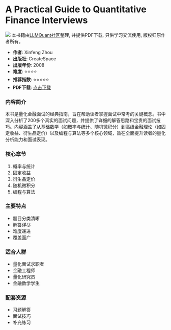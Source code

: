 # A Practical Guide to Quantitative Finance Interviews

![](https://fastly.jsdelivr.net/gh/bucketio/img3@main/2024/09/04/1725464231869-e0b2f727-2a0f-4270-bf6c-31ddc350426a.gif)
本书籍由[LLMQuant社区](https://llmquant.com/)整理, 并提供PDF下载, 只供学习交流使用, 版权归原作者所有。

- **作者**: Xinfeng Zhou
- **出版社**: CreateSpace
- **出版年份**: 2008
- **难度**: ⭐⭐⭐⭐
- **推荐指数**: ⭐⭐⭐⭐⭐
- **PDF下载**: [点击下载](https://asset.quant-wiki.com/pdf/%E7%BB%BF%E7%9A%AE%E4%B9%A6A%20Practical%20Guide%20to%20Quantitative%20Finance%20Interviews.pdf)

### 内容简介

本书是量化金融面试的经典指南，旨在帮助读者掌握面试中常考的关键概念。书中深入分析了200多个真实的面试问题，并提供了详细的解答思路和宝贵的面试技巧。内容涵盖了从基础数学（如概率与统计、随机微积分）到高级金融理论（如固定收益、衍生品定价）以及编程与算法等多个核心领域，旨在全面提升读者的量化分析能力和面试表现。

### 核心章节

1. 概率与统计
2. 固定收益
3. 衍生品定价
4. 随机微积分
5. 编程与算法

### 主要特点

- 题目分类清晰
- 解答详尽
- 难度递进
- 覆盖面广

### 适合人群

- 量化面试求职者
- 金融工程师
- 量化研究员
- 金融数学学生

### 配套资源

- 习题解答
- 面试技巧
- 补充练习